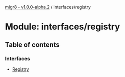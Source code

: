[migr8 - v1.0.0-alpha.2](../README.md) / interfaces/registry

# Module: interfaces/registry

## Table of contents

### Interfaces

- [Registry](../interfaces/interfaces_registry.Registry.md)
